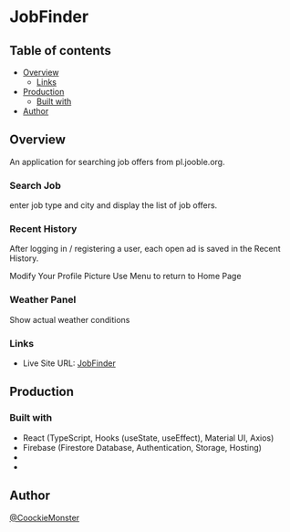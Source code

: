 # JobFinder

## Table of contents

- [Overview](#overview)
  - [Links](#links)
- [Production](production)
  - [Built with](#built-with)
- [Author](#author)


## Overview

An application for searching job offers from pl.jooble.org. 

### Search Job

enter job type and city and display the list of job offers.

### Recent History

After logging in / registering a user, each open ad is saved in the Recent History.

Modify Your Profile Picture
Use Menu to return to Home Page

### Weather Panel

Show actual weather conditions

### Links

- Live Site URL: [JobFinder](https://jobfinder-app-d8a27.web.app)

## Production

### Built with

- React  (TypeScript, Hooks (useState, useEffect), Material UI, Axios)
- Firebase (Firestore Database, Authentication, Storage, Hosting)
- 
- 

## Author

[@CoockieMonster](mailto:grubysweter@gmail.com)
